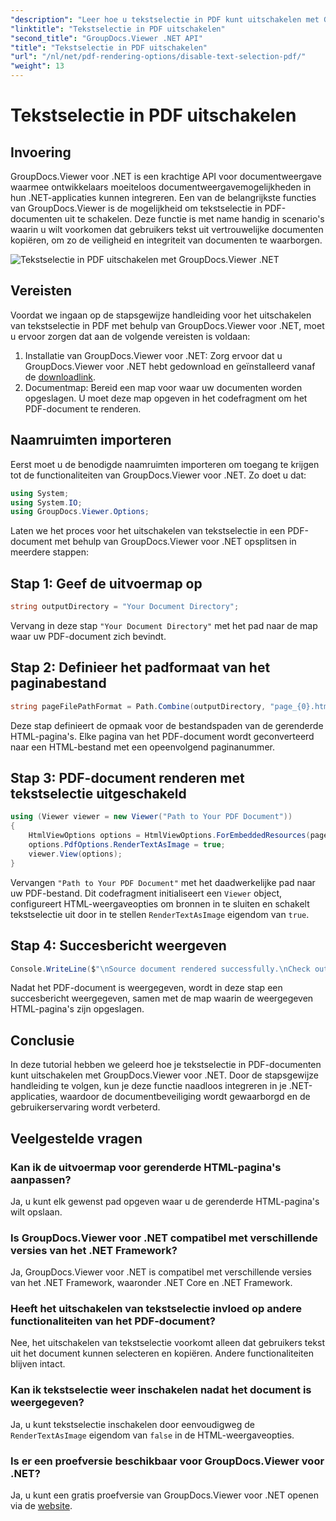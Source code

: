 ```yaml
---
"description": "Leer hoe u tekstselectie in PDF kunt uitschakelen met GroupDocs.Viewer voor .NET. Volg onze stapsgewijze handleiding voor naadloze integratie."
"linktitle": "Tekstselectie in PDF uitschakelen"
"second_title": "GroupDocs.Viewer .NET API"
"title": "Tekstselectie in PDF uitschakelen"
"url": "/nl/net/pdf-rendering-options/disable-text-selection-pdf/"
"weight": 13
---
```


# Tekstselectie in PDF uitschakelen

## Invoering
GroupDocs.Viewer voor .NET is een krachtige API voor documentweergave waarmee ontwikkelaars moeiteloos documentweergavemogelijkheden in hun .NET-applicaties kunnen integreren. Een van de belangrijkste functies van GroupDocs.Viewer is de mogelijkheid om tekstselectie in PDF-documenten uit te schakelen. Deze functie is met name handig in scenario's waarin u wilt voorkomen dat gebruikers tekst uit vertrouwelijke documenten kopiëren, om zo de veiligheid en integriteit van documenten te waarborgen.

![Tekstselectie in PDF uitschakelen met GroupDocs.Viewer .NET](/viewer/pdf-rendering-options/disable-text-selection-in-pdf.png)

## Vereisten
Voordat we ingaan op de stapsgewijze handleiding voor het uitschakelen van tekstselectie in PDF met behulp van GroupDocs.Viewer voor .NET, moet u ervoor zorgen dat aan de volgende vereisten is voldaan:
1. Installatie van GroupDocs.Viewer voor .NET: Zorg ervoor dat u GroupDocs.Viewer voor .NET hebt gedownload en geïnstalleerd vanaf de [downloadlink](https://releases.groupdocs.com/viewer/net/).
2. Documentmap: Bereid een map voor waar uw documenten worden opgeslagen. U moet deze map opgeven in het codefragment om het PDF-document te renderen.

## Naamruimten importeren
Eerst moet u de benodigde naamruimten importeren om toegang te krijgen tot de functionaliteiten van GroupDocs.Viewer voor .NET. Zo doet u dat:

```csharp
using System;
using System.IO;
using GroupDocs.Viewer.Options;
```

Laten we het proces voor het uitschakelen van tekstselectie in een PDF-document met behulp van GroupDocs.Viewer voor .NET opsplitsen in meerdere stappen:
## Stap 1: Geef de uitvoermap op
```csharp
string outputDirectory = "Your Document Directory";
```
Vervang in deze stap `"Your Document Directory"` met het pad naar de map waar uw PDF-document zich bevindt.
## Stap 2: Definieer het padformaat van het paginabestand
```csharp
string pageFilePathFormat = Path.Combine(outputDirectory, "page_{0}.html");
```
Deze stap definieert de opmaak voor de bestandspaden van de gerenderde HTML-pagina's. Elke pagina van het PDF-document wordt geconverteerd naar een HTML-bestand met een opeenvolgend paginanummer.
## Stap 3: PDF-document renderen met tekstselectie uitgeschakeld
```csharp
using (Viewer viewer = new Viewer("Path to Your PDF Document"))
{
    HtmlViewOptions options = HtmlViewOptions.ForEmbeddedResources(pageFilePathFormat);
    options.PdfOptions.RenderTextAsImage = true;
    viewer.View(options);
}
```
Vervangen `"Path to Your PDF Document"` met het daadwerkelijke pad naar uw PDF-bestand. Dit codefragment initialiseert een `Viewer` object, configureert HTML-weergaveopties om bronnen in te sluiten en schakelt tekstselectie uit door in te stellen `RenderTextAsImage` eigendom van `true`.
## Stap 4: Succesbericht weergeven
```csharp
Console.WriteLine($"\nSource document rendered successfully.\nCheck output in {outputDirectory}.");
```
Nadat het PDF-document is weergegeven, wordt in deze stap een succesbericht weergegeven, samen met de map waarin de weergegeven HTML-pagina's zijn opgeslagen.

## Conclusie
In deze tutorial hebben we geleerd hoe je tekstselectie in PDF-documenten kunt uitschakelen met GroupDocs.Viewer voor .NET. Door de stapsgewijze handleiding te volgen, kun je deze functie naadloos integreren in je .NET-applicaties, waardoor de documentbeveiliging wordt gewaarborgd en de gebruikerservaring wordt verbeterd.
## Veelgestelde vragen
### Kan ik de uitvoermap voor gerenderde HTML-pagina's aanpassen?
Ja, u kunt elk gewenst pad opgeven waar u de gerenderde HTML-pagina's wilt opslaan.
### Is GroupDocs.Viewer voor .NET compatibel met verschillende versies van het .NET Framework?
Ja, GroupDocs.Viewer voor .NET is compatibel met verschillende versies van het .NET Framework, waaronder .NET Core en .NET Framework.
### Heeft het uitschakelen van tekstselectie invloed op andere functionaliteiten van het PDF-document?
Nee, het uitschakelen van tekstselectie voorkomt alleen dat gebruikers tekst uit het document kunnen selecteren en kopiëren. Andere functionaliteiten blijven intact.
### Kan ik tekstselectie weer inschakelen nadat het document is weergegeven?
Ja, u kunt tekstselectie inschakelen door eenvoudigweg de `RenderTextAsImage` eigendom van `false` in de HTML-weergaveopties.
### Is er een proefversie beschikbaar voor GroupDocs.Viewer voor .NET?
Ja, u kunt een gratis proefversie van GroupDocs.Viewer voor .NET openen via de [website](https://releases.groupdocs.com/).